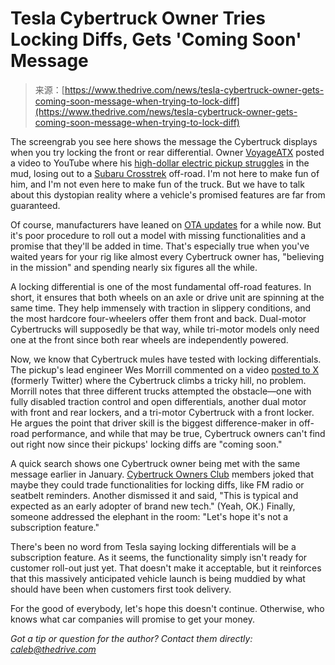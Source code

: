 <!--yml
category: 未分类
date: 2024-05-27 15:10:57
-->

# Tesla Cybertruck Owner Tries Locking Diffs, Gets 'Coming Soon' Message

> 来源：[https://www.thedrive.com/news/tesla-cybertruck-owner-gets-coming-soon-message-when-trying-to-lock-diff](https://www.thedrive.com/news/tesla-cybertruck-owner-gets-coming-soon-message-when-trying-to-lock-diff)

The screengrab you see here shows the message the Cybertruck displays when you try locking the front or rear differential. Owner [VoyageATX](https://www.youtube.com/@VoyageATX) posted a video to YouTube where his [high-dollar electric pickup struggles](https://www.thedrive.com/tech/42188/ford-wants-to-boost-f-150-lightning-pickups-range-through-ota-updates) in the mud, losing out to a [Subaru Crosstrek](https://www.thedrive.com/car-reviews/2024-subaru-crosstrek-first-drive-review-specs-price-options-impressions) off-road. I'm not here to make fun of him, and I'm not even here to make fun of the truck. But we have to talk about this dystopian reality where a vehicle's promised features are far from guaranteed.

Of course, manufacturers have leaned on [OTA updates](https://www.thedrive.com/news/tesla-owners-say-autopilot-adas-failing-as-recall-update-hits-2-million-cars) for a while now. But it's poor procedure to roll out a model with missing functionalities and a promise that they'll be added in time. That's especially true when you've waited years for your rig like almost every Cybertruck owner has, "believing in the mission" and spending nearly six figures all the while.

A locking differential is one of the most fundamental off-road features. In short, it ensures that both wheels on an axle or drive unit are spinning at the same time. They help immensely with traction in slippery conditions, and the most hardcore four-wheelers offer them front and back. Dual-motor Cybertrucks will supposedly be that way, while tri-motor models only need one at the front since both rear wheels are independently powered.

Now, we know that Cybertruck mules have tested with locking differentials. The pickup's lead engineer Wes Morrill commented on a video [posted to X](https://x.com/wmorrill3/status/1742071526642659754?s=20) (formerly Twitter) where the Cybertruck climbs a tricky hill, no problem. Morrill notes that three different trucks attempted the obstacle—one with fully disabled traction control and open differentials, another dual motor with front and rear lockers, and a tri-motor Cybertruck with a front locker. He argues the point that driver skill is the biggest difference-maker in off-road performance, and while that may be true, Cybertruck owners can't find out right now since their pickups' locking diffs are "coming soon."

A quick search shows one Cybertruck owner being met with the same message earlier in January. [Cybertruck Owners Club](https://www.cybertruckownersclub.com/forum/threads/lockers-confirmed-but-not-yet-available-locking-differential-controls-coming-soon.11121/) members joked that maybe they could trade functionalities for locking diffs, like FM radio or seatbelt reminders. Another dismissed it and said, "This is typical and expected as an early adopter of brand new tech." (Yeah, OK.) Finally, someone addressed the elephant in the room: "Let's hope it's not a subscription feature."

There's been no word from Tesla saying locking differentials will be a subscription feature. As it seems, the functionality simply isn't ready for customer roll-out just yet. That doesn't make it acceptable, but it reinforces that this massively anticipated vehicle launch is being muddied by what should have been when customers first took delivery.

For the good of everybody, let's hope this doesn't continue. Otherwise, who knows what car companies will promise to get your money.

*Got a tip or question for the author? Contact them directly: caleb@thedrive.com*